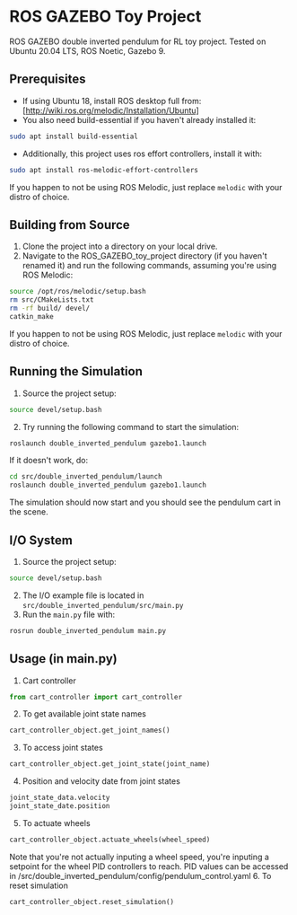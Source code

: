 # ROS GAZEBO Toy Project
ROS GAZEBO double inverted pendulum for RL toy project.
Tested on Ubuntu 20.04 LTS, ROS Noetic, Gazebo 9.


## Prerequisites
  - If using Ubuntu 18, install ROS desktop full from: [http://wiki.ros.org/melodic/Installation/Ubuntu]
  - You also need build-essential if you haven't already installed it:
  ```bash
  sudo apt install build-essential
  ```
  - Additionally, this project uses ros effort controllers, install it with:
  ```bash
  sudo apt install ros-melodic-effort-controllers
  ```
  If you happen to not be using ROS Melodic, just replace `melodic` with your distro of choice. 

## Building from Source
  1. Clone the project into a directory on your local drive.
  2. Navigate to the ROS_GAZEBO_toy_project directory (if you haven't renamed it) and run the following commands, assuming you're using ROS Melodic:
  ```bash
  source /opt/ros/melodic/setup.bash
  rm src/CMakeLists.txt
  rm -rf build/ devel/
  catkin_make
  ```
  If you happen to not be using ROS Melodic, just replace `melodic` with your distro of choice.

## Running the Simulation
  1. Source the project setup:
  ```bash
  source devel/setup.bash
  ```
  2. Try running the following command to start the simulation:
  ```bash
  roslaunch double_inverted_pendulum gazebo1.launch
  ```
  If it doesn't work, do:
  ```bash
  cd src/double_inverted_pendulum/launch
  roslaunch double_inverted_pendulum gazebo1.launch
  ```
  The simulation should now start and you should see the pendulum cart in the scene.

## I/O System
  1. Source the project setup:
  ```bash
  source devel/setup.bash
  ```
  2. The I/O example file is located in `src/double_inverted_pendulum/src/main.py`
  3. Run the `main.py` file with:
  ```bash
  rosrun double_inverted_pendulum main.py
  ```

  ## Usage (in main.py)
  1. Cart controller
  ```python
  from cart_controller import cart_controller
  ```
  2. To get available joint state names
  ```python 
  cart_controller_object.get_joint_names()
  ```
  3. To access joint states
  ```python
  cart_controller_object.get_joint_state(joint_name)

  ```
  4. Position and velocity date from joint states
  ```python
  joint_state_data.velocity
  joint_state_date.position
  ```
  5. To actuate wheels
  ```python
  cart_controller_object.actuate_wheels(wheel_speed)
  ```
  Note that you're not actually inputing a wheel speed, you're inputing a setpoint for the wheel PID controllers to reach. PID values can be accessed in /src/double_inverted_pendulum/config/pendulum_control.yaml
  6. To reset simulation
  ```
  cart_controller_object.reset_simulation()